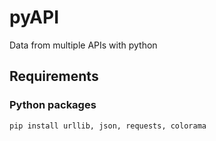 # pyAPI
Data from multiple APIs with python

## Requirements  
### Python packages  
```
pip install urllib, json, requests, colorama
```